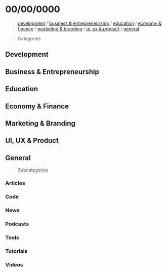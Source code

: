 # 00/00/0000

> [development](#development) / [business & entrepreneurship](#business--entrepreneurship) / [education](#education) / [economy & finance](#economy--finance) / [marketing & branding](marketing--branding) / [ui, ux & product](#ui-ux--product) / [general](#general)


> Categories

## Development
## Business & Entrepreneurship
## Education
## Economy & Finance
## Marketing & Branding
## UI, UX & Product
## General


> Subcategories

### Articles
### Code
### News
### Podcasts
### Tools
### Tutorials
### Videos